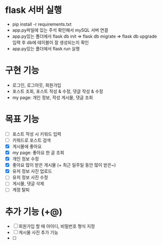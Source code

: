 # flask 서버 실행
- pip install -r requirements.txt
- app.py파일에 있는 주석 확인해서 mySQL 서버 연결
- app.py있는 폴더에서 flask db init => flask db migrate => flask db upgrade 입력 후 db에 테이블이 잘 생성되는지 확인
- app.py있는 폴더에서 flask run 실행


# 구현 기능
- 로그인, 로그아웃, 회원가입
- 포스트 조회, 포스트 작성 & 수정, 댓글 작성 & 수정
- my page: 개인 정보, 작성 게시물, 댓글 조회

# 목표 기능
- [ ] 포스트 작성 시 키워드 입력
- [ ] 키워드로 포스트 검색
- [x] 게시물에 좋아요 
- [x] my page: 좋아요 한 글 조회
- [x] 개인 정보 수정
- [x] 좋아요 많이 받은 게시물 (+ 최근 일주일 동안 많이 받은~)
- [x] 유저 정보 사진 업로드
- [ ] 유저 정보 사진 수정
- [ ] 게시물, 댓글 삭제
- [ ] 계정 탈퇴

# 추가 기능 (+@)
- [ ] 회원가입 할 때 아이디, 비밀번호 형식 지정
- [ ] 게시물 사진 추가 기능
- [ ] 